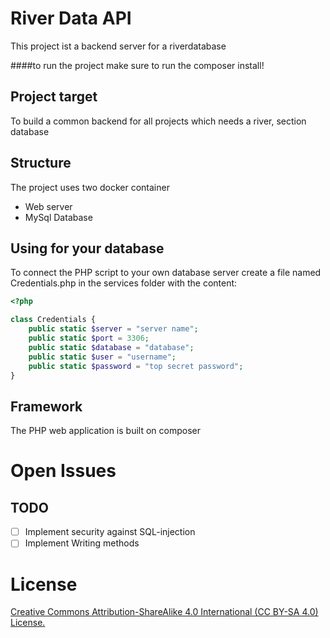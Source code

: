 # River Data API

This project ist a backend server for  a riverdatabase

####to run the project make sure to run the composer install!

## Project target

To build a common backend for all projects which needs a river, section database


## Structure

The project uses two docker container
 - Web server
 - MySql Database

## Using for your database

To connect the PHP script to your own database server create a file named Credentials.php in the services folder with the content:
````php
<?php

class Credentials {
    public static $server = "server name";
    public static $port = 3306;
    public static $database = "database";
    public static $user = "username";
    public static $password = "top secret password";
}
````



## Framework
The PHP web application is built on composer

# Open Issues

## TODO
 - [ ] Implement security against SQL-injection
 - [ ] Implement Writing methods

# License
[Creative Commons Attribution-ShareAlike 4.0 International (CC BY-SA 4.0) License.](https://creativecommons.org/licenses/by-sa/4.0/)
